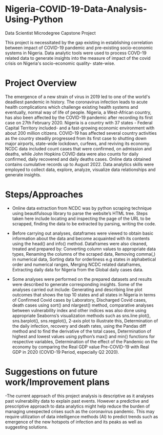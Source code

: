 # Nigeria-COVID-19-Data-Analysis-Using-Python
Data Scientist Microdegree Capstone Project

This project is necessitated by the gap existing in establishing correlation between impact of COVID-19 pandemic and pre-existing socio-economic systems in Nigeria. Data analytic tools were used to process COVD-19 related data to generate insights into the measure of impact of the covid crisis on Nigeria's socio-economic quality- state-wise.
# Project Overview
The emergence of a new strain of virus in 2019 led to one of the world's deadliest pandemic in history. The coronavirus infection leads to acute health complications which challenge existing health systems and eventually, normal way of life of people. Nigeria, a West-African country, has also been affected by the COVID-19 pandemic after recording its first case on 27th February 2020.
Nigeria is a country with 37 states - Federal Capital Territory included- and a fast-growing economic environment with about 200 million citizens. COVID-19 has affected several country activities as the country steadily progressed from its first case to shutting down major airports, state-wide lockdown, curfews, and reviving its economy.
NCDC data included count cases that were confirmed, on admission and deaths, while John Hopkins COVID data were also counts for daily confirmed, daily recovered and daily deaths cases. Online data obtained contains cumulative records up to August 2022. Data analytics skills were employed to collect data, explore, analyze, visualize data relationships and generate insights.

# Steps/Approaches
- Online data extraction from NCDC was by python scraping technique using beautifulsoup library to parse the website’s HTML tree. Steps taken here include locating and inspecting the page of the URL to be scrapped, finding the data to be extracted by parsing, writing the code.

- Before carrying out analyses, dataframes were viewed to obtain basic information about the data and become acquainted with its contents using the head() and info() method. Dataframes were also cleaned, treated and prepared by:
  Converting column values to appropriate data types,
  Renaming the columns of the scraped data,
  Removing comma(,) in numerical data,
  Sorting data for orderliness e.g states in alphabetical order and numerical ranges,
  Merging NCDC related dataframes,
  Extracting daily data for Nigeria from the Global daily cases data.
  
- Some analyses were performed on the prepared datasets and results were described to generate corresponding insights. Some of the analyses carried out include:
    Generating and describing line plot outcomes that shows the top 10 states and all states in Nigeria in terms of Confirmed Covid cases by Laboratory,                  Discharged     Covid cases, death cases using sort() and nlargest() method,
    comparative analyses between vulnerability index and other indices was also done using appropriate Seaborns’s visualization methods such as sns.line plot(),          sns.barplot(), sns.regplot(),  2-axis plot to illustrate this,
    Determination of the daily infection, recovery and death rates, using the Pandas diff method and to find the derivative of the total cases,
    Determination of highest and lowest values using python’s max() and min() functions for respective variables,
    Determination of the effect of the Pandemic on the economy by comparing the Real GDP value Pre-COVID-19 with Real GDP in 2020 (COVID-19 Period, especially Q2       2020).
    
# Suggestions on future work/Improvement plans
-The current approach of this project analysis is descriptive as it analyses past vulnerability data to explain past events. However a predictive and prescriptive approach to data analytics might help reduce the burden of managing unexpected crises such as the coronavirus pandemic. This may require utilization of data intelligence methods (AI) to predict trends such as emergence of the new hotspots of infection and its peaks as well as suggesting solutions.

 
